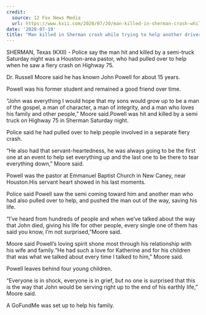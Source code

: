 ```yaml
---
credit:
  source: 12 Fox News Media
  url: https://www.kxii.com/2020/07/20/man-killed-in-sherman-crash-while-trying-to-help-another-driver/
date: '2020-07-19'
title: "Man killed in Sherman crash while trying to help another driver"
---
```

SHERMAN, Texas (KXII) - Police say the man hit and killed by a semi-truck Saturday night was a Houston-area pastor, who had pulled over to help when he saw a fiery crash on Highway 75.

Dr. Russell Moore said he has known John Powell for about 15 years.

Powell was his former student and remained a good friend over time.

“John was everything I would hope that my sons would grow up to be a man of the gospel, a man of character, a man of integrity, and a man who loves his family and other people,” Moore said.Powell was hit and killed by a semi truck on Highway 75 in Sherman Saturday night.

Police said he had pulled over to help people involved in a separate fiery crash.

“He also had that servant-heartedness, he was always going to be the first one at an event to help set everything up and the last one to be there to tear everything down,” Moore said.

Powell was the pastor at Emmanuel Baptist Church in New Caney, near Houston.His servant heart showed in his last moments.

Police said Powell saw the semi coming toward him and another man who had also pulled over to help, and pushed the man out of the way, saving his life.

“I’ve heard from hundreds of people and when we’ve talked about the way that John died, giving his life for other people, every single one of them has said you know, I’m not surprised,”Moore said.

Moore said Powell’s loving spirit shone most through his relationship with his wife and family.“He had such a love for Katherine and for his children that was what we talked about every time I talked to him,” Moore said.

Powell leaves behind four young children.

“Everyone is in shock, everyone is in grief, but no one is surprised that this is the way that John would be serving right up to the end of his earthly life,” Moore said.

A GoFundMe was set up to help his family.
